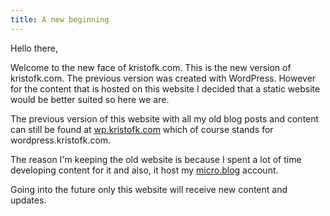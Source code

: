 ```yaml
---
title: A new beginning
---
```


Hello there,

Welcome to the new face of kristofk.com. This is the new version of kristofk.com. The previous version was created with WordPress. However for the content that is hosted on this website I decided that a static website would be better suited so here we are.

The previous version of this website with all my old blog posts and content can still be found at [wp.kristofk.com](https://wp.kristofk.com) which of course stands for wordpress.kristofk.com.

The reason I'm keeping the old website is because I spent a lot of time developing content for it and also, it host my [micro.blog](https://micro.blog/kristofk) account.

Going into the future only this website will receive new content and updates.
